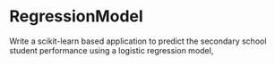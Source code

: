 # RegressionModel
Write a scikit-learn based application to predict the secondary school student performance using a logistic regression model, 
